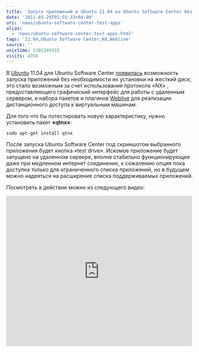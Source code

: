 ```yaml
---
title: 'Запуск приложений в Ubuntu 11.04 из Ubuntu Software Center без установки'
date: '2011-03-29T01:55:33+04:00'
uri: 'news/ubuntu-software-center-test-apps'
alias: 
  - 'news/ubuntu-software-center-test-apps.html'
tags: '11.04,Ubuntu Software Center,NX,Weblive'
source: ''
unixtime: 1301349333
visits: 4356
---
```

В [Ubuntu](ubuntu/) 11.04 для Ubuntu Software Center [появилась](http://www.stgraber.org/2011/03/27/more-on-weblive-and-the-software-center-integration/) возможность запуска приложений без необходимости их установки на жесткий диск, это стало возможным за счет использования протокола «NX» , предоставляющего графический интерфейс для работы с удаленным сервером, и набора пакетов и плагинов [Weblive](https://launchpad.net/weblive) для реализации дистанционного доступа к виртуальным машинам.

Для того что бы потестировать новую характеристику, нужно установить пакет **«qtnx»**:

```
sudo apt-get install qtnx
```

После запуска Ubuntu Software Center под скриншотом выбранного приложения будет кнопка «test drive». Искомое приложение будет запущено на удаленном сервере, вполне стабильно функционирующее даже при медленном интернет соединение, к сожалению опция пока доступна только для ограниченного списка приложений, но в будущем можно надеяться на расширение списка поддерживаемых приложений.

Посмотреть в действие можно из следующего видео:

<iframe title="YouTube video player" width="500" height="405" src="https://www.youtube.com/embed/DGvJHuhknbk" frameborder="0" allowfullscreen=""></iframe>
